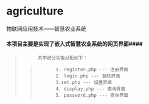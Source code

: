 # agriculture
物联网应用技术——智慧农业系统
#### 本项目主要是实现了嵌入式智慧农业系统的网页界面####
>           其中部分功能分配如下：
>>            1. register.php --- 注册界面
>>            2. login.php --- 登陆界面
>>            3.set.php --- 设置界面
>>            4. display.php --- 查询界面
>>            5. password.php --- 查询界面
